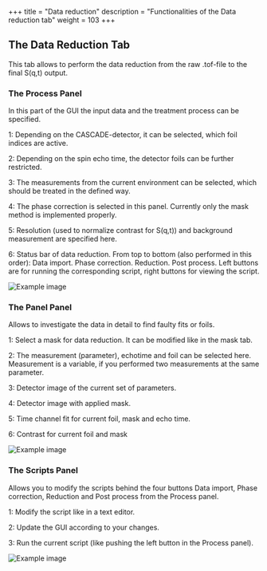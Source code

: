 +++
title = "Data reduction"
description = "Functionalities of the Data reduction tab"
weight = 103
+++

## The Data Reduction Tab
This tab allows to perform the data reduction from the raw .tof-file to the final S(q,t) output.
### The Process Panel
In this part of the GUI the input data and the treatment process can be specified.

1: Depending on the CASCADE-detector, it can be selected, which foil indices are active.

2: Depending on the spin echo time, the detector foils can be further restricted.

3: The measurements from the current environment can be selected, which should be treated in the defined way.

4: The phase correction is selected in this panel. Currently only the mask method is implemented properly. 

5: Resolution (used to normalize contrast for S(q,t)) and background measurement are specified here. 

6: Status bar of data reduction. From top to bottom (also performed in this order): Data import. Phase correction. Reduction. Post process. Left buttons are for running the corresponding script, right buttons for viewing the script.

![Example image](/img/gui/data_reduction_1.png#center)

### The Panel Panel
Allows to investigate the data in detail to find faulty fits or foils.

1: Select a mask for data reduction. It can be modified like in the mask tab.

2: The measurement (parameter), echotime and foil can be selected here. Measurement is a variable, if you performed two measurements at the same parameter.

3: Detector image of the current set of parameters.

4: Detector image with applied mask.

5: Time channel fit for current foil, mask and echo time.

6: Contrast for current foil and mask

![Example image](/img/gui/data_reduction_2.png#center)

### The Scripts Panel
Allows you to modify the scripts behind the four buttons Data import, Phase correction, Reduction and Post process from the Process panel.

1: Modify the script like in a text editor.

2: Update the GUI according to your changes.

3: Run the current script (like pushing the left button in the Process panel).

![Example image](/img/gui/data_reduction_3.png#center)